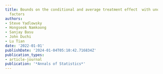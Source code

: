 ```yaml
---
title: Bounds on the conditional and average treatment effect  with unobserved confounding
  factors
authors:
- Steve Yadlowsky
- Hongseok Namkoong
- Sanjay Basu
- John Duchi
- Lu Tian
date: '2022-01-01'
publishDate: '2024-01-04T05:10:42.716834Z'
publication_types:
- article-journal
publication: '*Annals of Statistics*'
---
```

